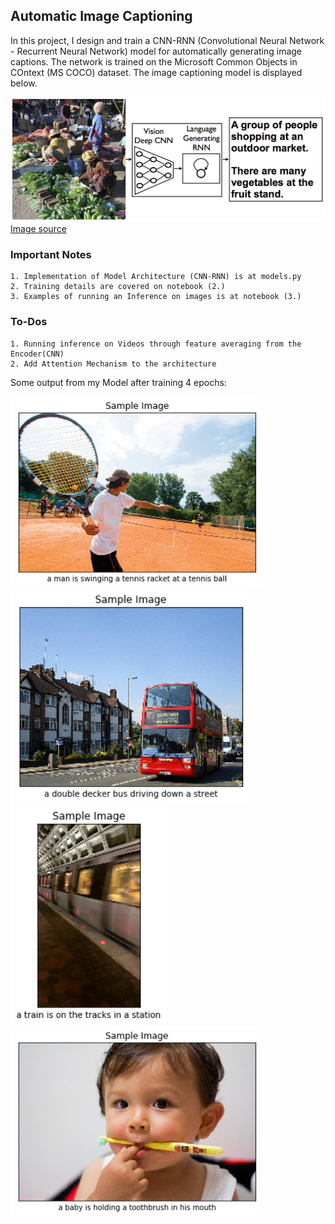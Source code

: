 ## Automatic Image Captioning

In this project, I design and train a CNN-RNN (Convolutional Neural Network - Recurrent Neural Network) model for automatically generating image captions. The network is trained on the Microsoft Common Objects in COntext (MS COCO) dataset. The image captioning model is displayed below.

![Image Captioning Model](../images_gifs/cnn_rnn_model.png?raw=true) [Image source](https://arxiv.org/pdf/1411.4555.pdf)

### Important Notes
```
1. Implementation of Model Architecture (CNN-RNN) is at models.py
2. Training details are covered on notebook (2.)
3. Examples of running an Inference on images is at notebook (3.)  
```

### To-Dos
```
1. Running inference on Videos through feature averaging from the Encoder(CNN) 
2. Add Attention Mechanism to the architecture 
```

Some output from my Model after training 4 epochs:
<p float="left">
  <img src="../images_gifs/P2-46.png" width="400" />
  <img src="../images_gifs/P2-52.png" width="380" /> 
    <img src="../images_gifs/P2-45.png" width="250" />
    <img src="../images_gifs/P2-48.png" width="400" />
</p>
